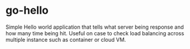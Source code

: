 # go-hello
Simple Hello world application that tells what server being response and how many time being hit. Useful on case to check load balancing across multiple instance such as container or cloud VM.
